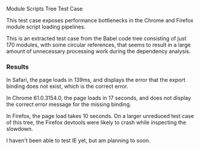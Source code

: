 Module Scripts Tree Test Case

This test case exposes performance bottlenecks in the Chrome and Firefox module script loading pipelines.

This is an extracted test case from the Babel code tree consisting of just 170 modules, with some circular references, that seems to result in a large amount of unnecessary processing work during the dependency analysis.

### Results

In Safari, the page loads in 139ms, and displays the error that the export binding does not exist, which is the correct error.

In Chrome 61.0.3154.0, the page loads in 17 seconds, and does not display the correct error message for the missing binding.

In Firefox, the page load takes 10 seconds. On a larger unreduced test case of this tree, the Firefox devtools were likely to crash while inspecting the slowdown.

I haven't been able to test IE yet, but am planning to soon.
